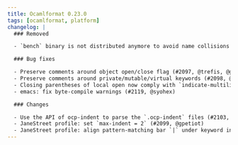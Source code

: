 ```yaml
---
title: Ocamlformat 0.23.0
tags: [ocamlformat, platform]
changelog: |
  ### Removed

  - `bench` binary is not distributed anymore to avoid name collisions (#2104, @gpetiot)

  ### Bug fixes

  - Preserve comments around object open/close flag (#2097, @trefis, @gpetiot)
  - Preserve comments around private/mutable/virtual keywords (#2098, @trefis, @gpetiot)
  - Closing parentheses of local open now comply with `indicate-multiline-delimiters` (#2116, @gpetiot)
  - emacs: fix byte-compile warnings (#2119, @syohex)

  ### Changes

  - Use the API of ocp-indent to parse the `.ocp-indent` files (#2103, @gpetiot)
  - JaneStreet profile: set `max-indent = 2` (#2099, @gpetiot)
  - JaneStreet profile: align pattern-matching bar `|` under keyword instead of parenthesis (#2102, @gpetiot)
---
```



